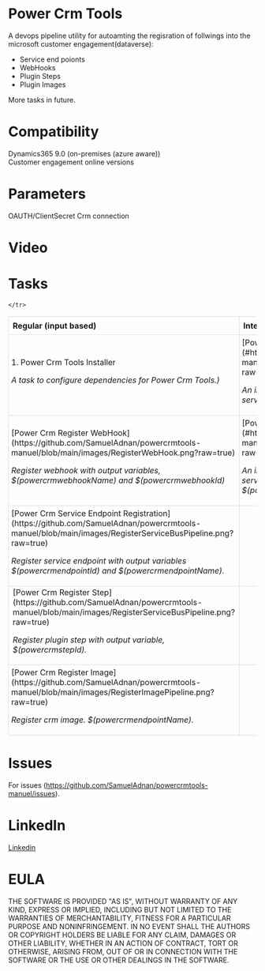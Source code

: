# Power Crm Tools
A devops pipeline utility for autoamting the regisration of follwings into the microsoft customer engagement(dataverse):
<ul><li>Service end poionts</li><li>WebHooks</li><li>Plugin Steps</li><li>Plugin Images</li></ul>

More tasks in future.

# Compatibility
Dynamics365 9.0 (on-premises (azure aware)) <br />
Customer engagement online versions

# Parameters
OAUTH/ClientSecret Crm connection<br />

# Video


# Tasks
<table style="width: 100%;border-collapse: collapse;">
  <tr style="border: 1px solid #dddddd; text-align: left;padding: 8px;">
    <th style="border: 1px solid #dddddd; text-align: left;padding: 8px;">Regular (input based)</th>
    <th style="border: 1px solid #dddddd; text-align: left;padding: 8px;">Interactive-WebAPI (selection based)</th>

  </tr>
  <tr style="border: 1px solid #dddddd; text-align: left;">
    <td style="border: 1px solid #dddddd; text-align: left;padding: 5px;">1. Power Crm Tools Installer <p style="font-style:italic;">A task to configure dependencies for Power Crm Tools.)</p></td>
        <td style="border: 1px solid #dddddd; text-align: left;padding: 5px;">[Power Crm Tools WebAPI Installer](#https://github.com/SamuelAdnan/powercrmtools-manuel/blob/main/images/webapiinstaller.png?raw=true)<p style="font-style:italic;">An interactive UI task to register step to webhook or service endpoint.</p></td>
  
  </tr>
  
  <tr style="border: 1px solid #dddddd; text-align: left;padding: 5px;">
    <td style="border: 1px solid #dddddd; text-align: left;padding: 5px;">[Power Crm Register WebHook](https://github.com/SamuelAdnan/powercrmtools-manuel/blob/main/images/RegisterWebHook.png?raw=true)<p style="font-style:italic;"> Register webhook with output variables, $(powercrmwebhookName) and $(powercrmwebhookId)</p></td>
        <td style="border: 1px solid #dddddd; text-align: left;padding: 5px;">[Power Crm WebAPI Register Step](#https://github.com/SamuelAdnan/powercrmtools-manuel/blob/main/images/webapisteps.png?raw=true)<p style="font-style:italic;"> An interactive UI task to register step to webhook or service endpoint with output variable, $(powercrmstepId)..
</p></td>
    
  </tr>
  <tr  style="border: 1px solid #dddddd; text-align: left;padding: 5px;">
    <td style="border: 1px solid #dddddd; text-align: left;padding: 5px;">[Power Crm Service Endpoint Registration](https://github.com/SamuelAdnan/powercrmtools-manuel/blob/main/images/RegisterServiceBusPipeline.png?raw=true)<p style="font-style:italic;">Register service endpoint with output variables $(powercrmendpointId) and $(powercrmendpointName).
 </p></td>
<td></td>
    
  </tr>
  
    </tr>
  <tr  style="border: 1px solid #dddddd; text-align: left;;">
  <td style="border: 1px solid #dddddd; text-align: left;;">[Power Crm Register Step](https://github.com/SamuelAdnan/powercrmtools-manuel/blob/main/images/RegisterServiceBusPipeline.png?raw=true)<p style="font-style:italic;"> Register plugin step with output variable, $(powercrmstepId).
</p></td>
 <td></td>
   </tr>
  
  
  <tr  style="border: 1px solid #dddddd; text-align: left;padding: 5px;">
   <td style="border: 1px solid #dddddd; text-align: left;padding: 5px;">[Power Crm Register Image](https://github.com/SamuelAdnan/powercrmtools-manuel/blob/main/images/RegisterImagePipeline.png?raw=true)<p style="font-style:italic;">Register crm image. $(powercrmendpointName).
 </p></td>
 <td></td>
  
</table>

# Issues
For issues (https://github.com/SamuelAdnan/powercrmtools-manuel/issues).


# LinkedIn
[Linkedin](https://www.linkedin.com/in/adnan-samuel-16659418/)


# EULA
THE SOFTWARE IS PROVIDED "AS IS", WITHOUT WARRANTY OF ANY KIND, EXPRESS OR IMPLIED, INCLUDING BUT NOT LIMITED TO THE WARRANTIES OF MERCHANTABILITY, FITNESS FOR A PARTICULAR PURPOSE AND NONINFRINGEMENT. IN NO EVENT SHALL THE AUTHORS OR COPYRIGHT HOLDERS BE LIABLE FOR ANY CLAIM, DAMAGES OR OTHER LIABILITY, WHETHER IN AN ACTION OF CONTRACT, TORT OR OTHERWISE, ARISING FROM, OUT OF OR IN CONNECTION WITH THE SOFTWARE OR THE USE OR OTHER DEALINGS IN THE SOFTWARE.

